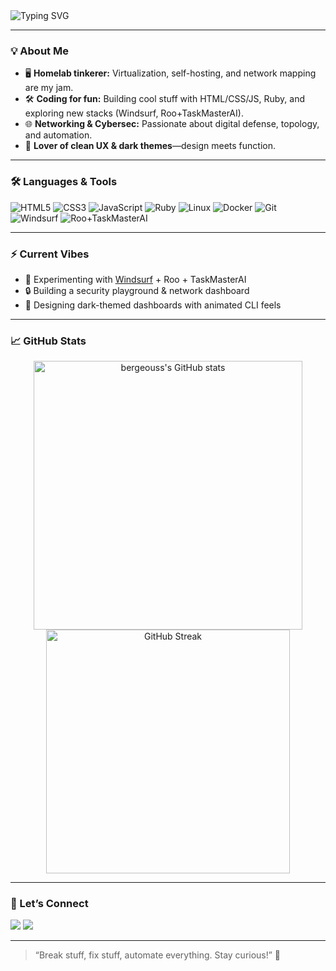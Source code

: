 
<!--
Hi there 👋
Welcome to my GitHub profile! 
-->

<img src="https://readme-typing-svg.demolab.com?font=Fira+Code&duration=2800&pause=800&color=14FFDD&center=true&vCenter=true&width=440&lines=Tech+Enthusiast+%F0%9F%9A%80;Homelab+Builder+%F0%9F%94%A5;Networking+%26+Cybersec+Fan+%F0%9F%92%BB;Vibe-coding%20with%20Windsurf%20%26%20Roo%2BTaskMasterAI" alt="Typing SVG" align="center"/>

---

### 💡 About Me

- 🖥️ **Homelab tinkerer:** Virtualization, self-hosting, and network mapping are my jam.
- 🛠️ **Coding for fun:** Building cool stuff with HTML/CSS/JS, Ruby, and exploring new stacks (Windsurf, Roo+TaskMasterAI).
- 🌐 **Networking & Cybersec:** Passionate about digital defense, topology, and automation.
- 🎨 **Lover of clean UX & dark themes**—design meets function.

---

### 🛠️ Languages & Tools

![HTML5](https://img.shields.io/badge/-HTML5-E34F26?logo=html5&logoColor=fff)
![CSS3](https://img.shields.io/badge/-CSS3-1572B6?logo=css3)
![JavaScript](https://img.shields.io/badge/-JavaScript-F7DF1E?logo=javascript&logoColor=222)
![Ruby](https://img.shields.io/badge/-Ruby-CC342D?logo=ruby&logoColor=fff)
![Linux](https://img.shields.io/badge/-Linux-FCC624?logo=linux&logoColor=222)
![Docker](https://img.shields.io/badge/-Docker-2496ED?logo=docker&logoColor=fff)
![Git](https://img.shields.io/badge/-Git-F05032?logo=git&logoColor=fff)
![Windsurf](https://img.shields.io/badge/-Windsurf-14FFDD?logoColor=222)
![Roo+TaskMasterAI](https://img.shields.io/badge/-Roo+TaskMasterAI-6C63FF?logoColor=fff)

---

### ⚡ Current Vibes

- 🚀 Experimenting with [Windsurf](#) + Roo + TaskMasterAI
- 🔒 Building a security playground & network dashboard
- 🖤 Designing dark-themed dashboards with animated CLI feels

---

### 📈 GitHub Stats

<p align="center">
  <img src="https://github-readme-stats.vercel.app/api?username=bergeouss&show_icons=true&theme=tokyonight" alt="bergeouss's GitHub stats" width="430"/>
  <img src="https://streak-stats.demolab.com?user=bergeouss&theme=tokyonight" alt="GitHub Streak" width="390"/>
</p>

---

### 🤝 Let’s Connect

<a href="https://twitter.com/bergeouss" target="_blank"><img src="https://img.shields.io/badge/Twitter-1DA1F2?style=flat&logo=twitter&logoColor=white"/></a>
<a href="https://www.linkedin.com/in/bergeouss" target="_blank"><img src="https://img.shields.io/badge/LinkedIn-0077B5?style=flat&logo=linkedin&logoColor=white"/></a>
<!-- Add other socials or blog links here -->

---

> “Break stuff, fix stuff, automate everything. Stay curious!” 🚦

````



